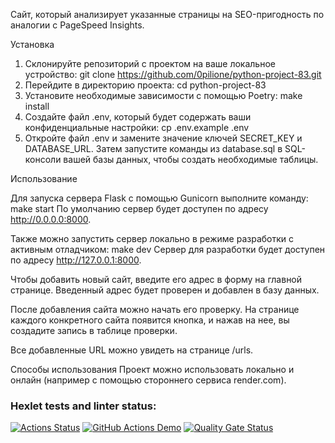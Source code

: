 Сайт, который анализирует указанные страницы на SEO-пригодность по аналогии с PageSpeed Insights. 

Установка

1. Склонируйте репозиторий с проектом на ваше локальное устройство:
git clone https://github.com/0pilione/python-project-83.git
2. Перейдите в директорию проекта:
cd python-project-83
3. Установите необходимые зависимости с помощью Poetry:
make install
4. Создайте файл .env, который будет содержать ваши конфиденциальные настройки:
cp .env.example .env
5. Откройте файл .env и замените значение ключей SECRET_KEY и DATABASE_URL.
Затем запустите команды из database.sql в SQL-консоли вашей базы данных, чтобы создать необходимые таблицы.

Использование

Для запуска сервера Flask с помощью Gunicorn выполните команду:
make start
По умолчанию сервер будет доступен по адресу http://0.0.0.0:8000.

Также можно запустить сервер локально в режиме разработки с активным отладчиком:
make dev
Сервер для разработки будет доступен по адресу http://127.0.0.1:8000.

Чтобы добавить новый сайт, введите его адрес в форму на главной странице. Введенный адрес будет проверен и добавлен в базу данных.

После добавления сайта можно начать его проверку. На странице каждого конкретного сайта появится кнопка, и нажав на нее, вы создадите запись в таблице проверки.

Все добавленные URL можно увидеть на странице /urls.

Способы использования
Проект можно использовать локально и онлайн (например с помощью стороннего сервиса render.com).

### Hexlet tests and linter status:
[![Actions Status](https://github.com/0pilione/python-project-83/actions/workflows/hexlet-check.yml/badge.svg)](https://github.com/0pilione/python-project-83/actions)
[![GitHub Actions Demo](https://github.com/0pilione/python-project-83/actions/workflows/github-actions-demo.yml/badge.svg)](https://github.com/0pilione/python-project-83/actions/workflows/github-actions-demo.yml)
[![Quality Gate Status](https://sonarcloud.io/api/project_badges/measure?project=0pilione_python-project-83&metric=alert_status)](https://sonarcloud.io/summary/new_code?id=0pilione_python-project-83)
